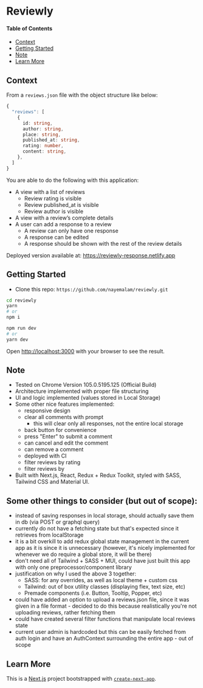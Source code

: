 <h1>Reviewly</h1>

<h4>Table of Contents</h4>

- [Context](#context)
- [Getting Started](#getting-started)
- [Note](#note)
- [Learn More](#learn-more)

## Context

From a `reviews.json` file with the object structure like below: 
  
  ```typescript
  {
    "reviews": [
      {
        id: string,
        author: string,
        place: string,
        published_at: string,
        rating: number,
        content: string,
      },
    ]
  }
  ```

  You are able to do the following with this application:
- A view with a list of reviews
  - Review rating is visible
  - Review published_at is visible
  - Review author is visible
- A view with a review’s complete details
- A user can add a response to a review
  - A review can only have one response
  - A response can be edited
  - A response should be shown with the rest of the review details

Deployed version available at: https://reviewly-response.netlify.app

## Getting Started

- Clone this repo: `https://github.com/nayemalam/reviewly.git`

```bash
cd reviewly
yarn
# or
npm i
```

```bash
npm run dev
# or
yarn dev
```

Open [http://localhost:3000](http://localhost:3000) with your browser to see the result.

## Note
- Tested on Chrome Version 105.0.5195.125 (Official Build)
- Architecture implemented with proper file structuring
- UI and logic implemented (values stored in Local Storage)
- Some other nice features implemented: 
  - responsive design
  - clear all comments with  prompt
    - this will clear only all responses, not the entire local storage
  - back button for convenience
  - press "Enter" to submit a comment
  - can cancel and edit the comment
  - can remove a comment
  - deployed with CI
  - filter reviews by rating
  - filter reviews by 
- Built with Next.js, React, Redux + Redux Toolkit, styled with SASS, Tailwind CSS and Material UI.

## Some other things to consider (but out of scope):
- instead of saving responses in local storage, should actually save them in db (via POST or graphql query)
- currently do not have a fetching state but that's expected since it retrieves from localStorage
- it is a bit overkill to add redux global state management in the current app as it is since it is unnecessary (however, it's nicely implemented for whenever we do require a global store, it will be there)
- don't need all of Tailwind + SASS + MUI, could have just built this app with only one preprocessor/component library
- justification on why I used the above 3 together:
   - SASS: for any overrides, as well as local theme + custom css
   - Tailwind: out of box utility classes (displaying flex, text size, etc)
   - Premade components (i.e. Button, Tooltip, Popper, etc)
- could have added an option to upload a reviews.json file, since it was given in a file format - decided to do this because realistically you're not uploading reviews, rather fetching them
- could have created several filter functions that manipulate local reviews state
- current user admin is hardcoded but this can be easily fetched from auth login and have an AuthContext surrounding the entire app - out of scope

## Learn More

This is a [Next.js](https://nextjs.org/) project bootstrapped with [`create-next-app`](https://github.com/vercel/next.js/tree/canary/packages/create-next-app).
